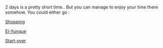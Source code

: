2 days is a pretty short time.. But you can manage to enjoy your time there somehow. You could either go : 

[Shopping](../what-to-shop.md)

[El-Yunque](../yunque-option.md)

[Start-over](../README.md)